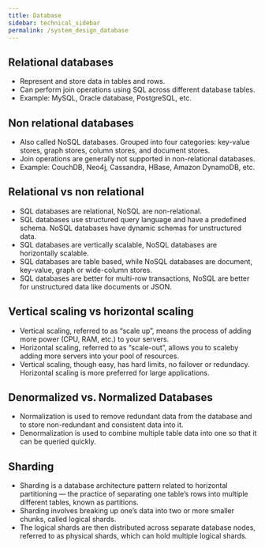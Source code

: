 ```yaml
---
title: Database
sidebar: technical_sidebar
permalink: /system_design_database
---
```


## Relational databases
- Represent and store data in tables and rows. 
- Can perform join operations using SQL across different database tables.
- Example: MySQL, Oracle database, PostgreSQL, etc. 

## Non relational databases
- Also called NoSQL databases. Grouped into four categories: key-value stores, graph stores, column stores, and document stores. 
- Join operations are generally not supported in non-relational databases.
- Example: CouchDB, Neo4j, Cassandra, HBase, Amazon DynamoDB, etc.

## Relational vs non relational 
- SQL databases are relational, NoSQL are non-relational.
- SQL databases use structured query language and have a predefined schema. NoSQL databases have dynamic schemas for unstructured data.
- SQL databases are vertically scalable, NoSQL databases are horizontally scalable.
- SQL databases are table based, while NoSQL databases are document, key-value, graph or wide-column stores.
- SQL databases are better for multi-row transactions, NoSQL are better for unstructured data like documents or JSON.

## Vertical scaling vs horizontal scaling
- Vertical scaling, referred to as “scale up”, means the process of adding more power (CPU, RAM, etc.) to your servers. 
- Horizontal scaling, referred to as “scale-out”, allows you to scaleby adding more servers into your pool of resources.
- Vertical scaling, though easy, has hard limits, no failover or redundacy. Horizontal scaling is more preferred for large applications.

## Denormalized vs. Normalized Databases
- Normalization is used to remove redundant data from the database and to store non-redundant and consistent data into it.	
- Denormalization is used to combine multiple table data into one so that it can be queried quickly.

## Sharding
- Sharding is a database architecture pattern related to horizontal partitioning — the practice of separating one table’s rows into multiple different tables, known as partitions. 
- Sharding involves breaking up one’s data into two or more smaller chunks, called logical shards.
- The logical shards are then distributed across separate database nodes, referred to as physical shards, which can hold multiple logical shards. 